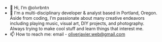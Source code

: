 - 👋 Hi, I’m @olvrbntn
- 👀 I'm a multi-disciplinary developer & analyst based in Portland, Oregon. Aside from coding, I'm passionate about many creative endeavors including playing music, visual art, DIY projects, and photography. Always trying to make cool stuff and learn things that interest me.
- 📫 How to reach me: email - oliverjavier.web@gmail.com


